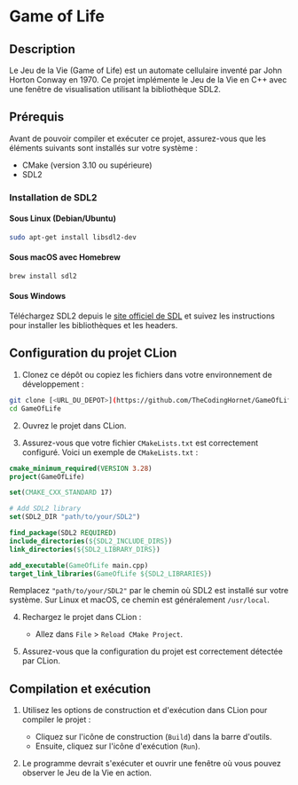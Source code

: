 
# Game of Life

## Description
Le Jeu de la Vie (Game of Life) est un automate cellulaire inventé par John Horton Conway en 1970.
Ce projet implémente le Jeu de la Vie en C++ avec une fenêtre de visualisation utilisant la bibliothèque SDL2.

## Prérequis
Avant de pouvoir compiler et exécuter ce projet, assurez-vous que les éléments suivants sont installés sur votre système :
- CMake (version 3.10 ou supérieure)
- SDL2

### Installation de SDL2

#### Sous Linux (Debian/Ubuntu)
```bash
sudo apt-get install libsdl2-dev
```

#### Sous macOS avec Homebrew
```bash
brew install sdl2
```

#### Sous Windows
Téléchargez SDL2 depuis le [site officiel de SDL](https://www.libsdl.org/download-2.0.php) et suivez les instructions pour installer les bibliothèques et les headers.

## Configuration du projet CLion

1. Clonez ce dépôt ou copiez les fichiers dans votre environnement de développement :
```bash
git clone [<URL_DU_DEPOT>](https://github.com/TheCodingHornet/GameOfLife)
cd GameOfLife
```

2. Ouvrez le projet dans CLion.

3. Assurez-vous que votre fichier `CMakeLists.txt` est correctement configuré. Voici un exemple de `CMakeLists.txt` :

```cmake
cmake_minimum_required(VERSION 3.28)
project(GameOfLife)

set(CMAKE_CXX_STANDARD 17)

# Add SDL2 library
set(SDL2_DIR "path/to/your/SDL2")

find_package(SDL2 REQUIRED)
include_directories(${SDL2_INCLUDE_DIRS})
link_directories(${SDL2_LIBRARY_DIRS})

add_executable(GameOfLife main.cpp)
target_link_libraries(GameOfLife ${SDL2_LIBRARIES})
```

Remplacez `"path/to/your/SDL2"` par le chemin où SDL2 est installé sur votre système. Sur Linux et macOS, ce chemin est généralement `/usr/local`.

4. Rechargez le projet dans CLion :
   - Allez dans `File` > `Reload CMake Project`.

5. Assurez-vous que la configuration du projet est correctement détectée par CLion.

## Compilation et exécution

1. Utilisez les options de construction et d'exécution dans CLion pour compiler le projet :
   - Cliquez sur l'icône de construction (`Build`) dans la barre d'outils.
   - Ensuite, cliquez sur l'icône d'exécution (`Run`).

2. Le programme devrait s'exécuter et ouvrir une fenêtre où vous pouvez observer le Jeu de la Vie en action.

